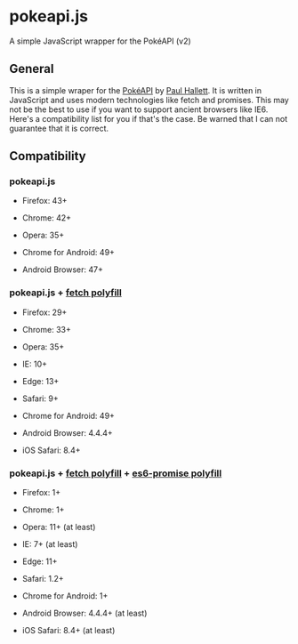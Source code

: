 # pokeapi.js
A simple JavaScript wrapper for the PokéAPI (v2)
## General
This is a simple wraper for the [PokéAPI](pokeapi.co) by [Paul Hallett](phalt.co). It is written in JavaScript and uses modern technologies like fetch and promises. This may not be the best to use if you want to support ancient browsers like IE6. Here's a compatibility list for you if that's the case. Be warned that I can not guarantee that it is correct.
## Compatibility
### pokeapi.js
* Firefox: 43+
* Chrome: 42+
* Opera: 35+

* Chrome for Android: 49+
* Android Browser: 47+

### pokeapi.js + [fetch polyfill](https://github.com/github/fetch)
* Firefox: 29+
* Chrome: 33+
* Opera: 35+
* IE: 10+
* Edge: 13+
* Safari: 9+

* Chrome for Android: 49+
* Android Browser: 4.4.4+
* iOS Safari: 8.4+

### pokeapi.js + [fetch polyfill](https://github.com/github/fetch) + [es6-promise polyfill](https://github.com/stefanpenner/es6-promise)
* Firefox: 1+
* Chrome: 1+
* Opera: 11+ (at least)
* IE: 7+ (at least)
* Edge: 11+
* Safari: 1.2+

* Chrome for Android: 1+
* Android Browser: 4.4.4+ (at least)
* iOS Safari: 8.4+ (at least)
